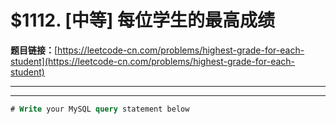 # $1112. [中等] 每位学生的最高成绩

**题目链接：**[https://leetcode-cn.com/problems/highest-grade-for-each-student](https://leetcode-cn.com/problems/highest-grade-for-each-student)

---

<Cards card="leetcode_1112_highest-grade-for-each-student"></Cards>

---

```sql
# Write your MySQL query statement below
```
